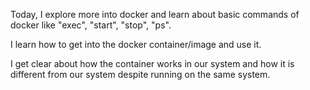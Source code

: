 Today, I explore more into docker and learn about basic commands of docker like "exec", "start", "stop", "ps".

I learn how to get into the docker container/image and use it.

I get clear about how the container works in our system and how it is different from our system despite running on the same system.
